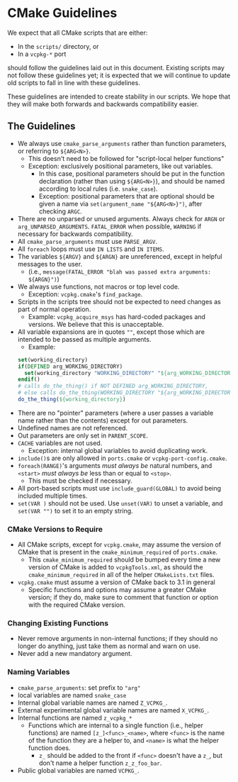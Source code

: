 # CMake Guidelines

We expect that all CMake scripts that are either:

- In the `scripts/` directory, or
- In a `vcpkg-*` port

should follow the guidelines laid out in this document.
Existing scripts may not follow these guidelines yet;
it is expected that we will continue to update old scripts
to fall in line with these guidelines.

These guidelines are intended to create stability in our scripts.
We hope that they will make both forwards and backwards compatibility easier.

## The Guidelines

- We always use `cmake_parse_arguments` rather than function parameters,
  or referring to `${ARG<N>}`.
  - This doesn't need to be followed for "script-local helper functions"
  - Exception: exclusively positional parameters, like out variables.
    - In this case, positional parameters should be put in the function
      declaration (rather than using `${ARG<N>}`),
      and should be named according to local rules (i.e. `snake_case`).
    - Exception: positional parameters that are optional should be
      given a name via `set(argument_name "${ARG<N>}")`, after checking `ARGC`.
- There are no unparsed or unused arguments.
  Always check for `ARGN` or `arg_UNPARSED_ARGUMENTS`.
  `FATAL_ERROR` when possible, `WARNING` if necessary for backwards compatibility.
- All `cmake_parse_arguments` must use `PARSE_ARGV`.
- All `foreach` loops must use `IN LISTS` and `IN ITEMS`.
- The variables `${ARGV}` and `${ARGN}` are unreferenced,
  except in helpful messages to the user.
  - (i.e., `message(FATAL_ERROR "blah was passed extra arguments: ${ARGN}")`)
- We always use functions, not macros or top level code.
  - Exception: `vcpkg.cmake`'s `find_package`.
- Scripts in the scripts tree should not be expected to need changes
  as part of normal operation.
  - Example: `vcpkg_acquire_msys` has hard-coded packages and versions.
    We believe that this is unacceptable.
- All variable expansions are in quotes `""`,
  except those which are intended to be passed as multiple arguments.
  - Example:
  ```cmake
  set(working_directory)
  if(DEFINED arg_WORKING_DIRECTORY)
    set(working_directory "WORKING_DIRECTORY" "${arg_WORKING_DIRECTORY}")
  endif()
  # calls do_the_thing() if NOT DEFINED arg_WORKING_DIRECTORY,
  # else calls do_the_thing(WORKING_DIRECTORY "${arg_WORKING_DIRECTORY}")
  do_the_thing(${working_directory})
  ```
- There are no "pointer" parameters
  (where a user passes a variable name rather than the contents)
  except for out parameters.
- Undefined names are not referenced.
- Out parameters are only set in `PARENT_SCOPE`.
- `CACHE` variables are not used.
  - Exception: internal global variables to avoid duplicating work.
- `include()`s are only allowed in `ports.cmake` or `vcpkg-port-config.cmake`.
- `foreach(RANGE)`'s arguments _must always be_ natural numbers,
  and `<start>` _must always be_ less than or equal to `<stop>`.
  - This must be checked if necessary.
- All port-based scripts must use `include_guard(GLOBAL)`
  to avoid being included multiple times.
- `set(VAR )` should not be used. Use `unset(VAR)` to unset a variable,
  and `set(VAR "")` to set it to an empty string.

### CMake Versions to Require

- All CMake scripts, except for `vcpkg.cmake`,
  may assume the version of CMake that is present in the
  `cmake_minimum_required` of `ports.cmake`.
  - This `cmake_minimum_required` should be bumped every time a new version
    of CMake is added to `vcpkgTools.xml`, as should the
    `cmake_minimum_required` in all of the helper `CMakeLists.txt` files.
- `vcpkg.cmake` must assume a version of CMake back to 3.1 in general
  - Specific functions and options may assume a greater CMake version;
    if they do, make sure to comment that function or option
    with the required CMake version.


### Changing Existing Functions

- Never remove arguments in non-internal functions;
  if they should no longer do anything, just take them as normal and warn on use.
- Never add a new mandatory argument.

### Naming Variables

- `cmake_parse_arguments`: set prefix to `"arg"`
- local variables are named `snake_case`
- Internal global variable names are named `Z_VCPKG_`.
- External experimental global variable names are named `X_VCPKG_`.
- Internal functions are named `z_vcpkg_*`
  - Functions which are internal to a single function (i.e., helper functions)
    are named `[z_]<func>_<name>`, where `<func>` is the name of the function they are
    a helper to, and `<name>` is what the helper function does.
    - `z_` should be added to the front if `<func>` doesn't have a `z_`,
      but don't name a helper function `z_z_foo_bar`.
- Public global variables are named `VCPKG_`.
